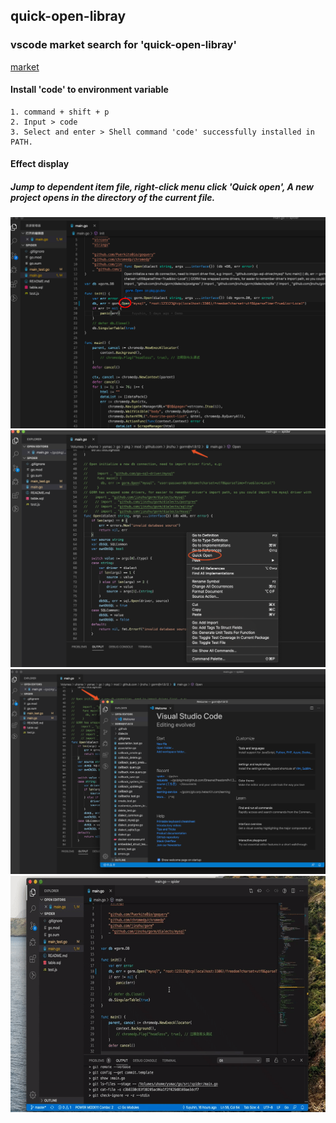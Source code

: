 ## quick-open-libray
### vscode market search for 'quick-open-libray'
[market](https://marketplace.visualstudio.com/items?itemName=yangshu.quick-open-library&ssr=false#overview)
#### Install 'code' to environment variable
```
1. command + shift + p
2. Input > code
3. Select and enter > Shell command 'code' successfully installed in PATH.
```

#### Effect display
##### Jump to dependent item file, right-click menu click 'Quick open', A new project opens in the directory of the current file.
![show1](/images/show1.png)
![show2](/images/show2.png)
![show3](/images/show3.png)
![demo](/images/show.gif)
